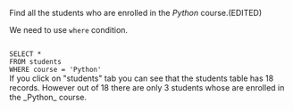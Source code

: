 Find all the students who are enrolled in the _Python_ course.(EDITED)

We need to use `where` condition.

<codeblock language="sql" dbName="students1.db" type="lesson">
<code>
SELECT *
FROM students
WHERE course = 'Python'
</code>
</codeblock>If you click on "students" tab you can see that the students table has 18 records.
However out of 18 there are only 3 students whose are enrolled in the _Python_ course.
